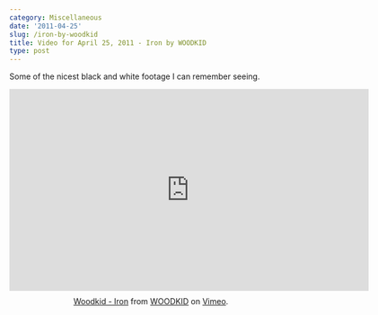 ```yaml
---
category: Miscellaneous
date: '2011-04-25'
slug: /iron-by-woodkid
title: Video for April 25, 2011 - Iron by WOODKID
type: post
---
```



Some of the nicest black and white footage I can remember seeing.

<div style="text-align:center"><iframe src="http://player.vimeo.com/video/21604065?title=0&amp;byline=0&amp;portrait=0&amp;color=ffffff" width="640" height="360" frameborder="0"> </iframe><p style="text-align:center; margin-top:10px;"><a href="http://vimeo.com/21604065">Woodkid - Iron</a> from <a href="http://vimeo.com/woodkidmusic">WOODKID</a> on <a href="http://vimeo.com">Vimeo</a>.</p></div>